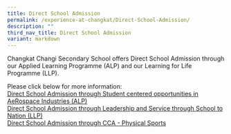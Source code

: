 ```yaml
---
title: Direct School Admission
permalink: /experience-at-changkat/Direct-School-Admission/
description: ""
third_nav_title: Direct School Admission
variant: markdown
---
```

Changkat Changi Secondary School offers Direct School Admission through our Applied Learning Programme (ALP) and our Learning for Life Programme (LLP).  
  
Please&nbsp;click below for more information:  
[Direct School Admission through Student centered opportunities in AeRospace Industries (ALP)](/experience-at-changkat/Direct-School-Admission/ALP)  
[Direct School Admission through&nbsp;Leadership and Service through School to Nation (LLP)](/experience-at-changkat/Direct-School-Admission/LLP)
<br>
[Direct School Admission through CCA - Physical Sports](https://staging-lite.d3sevm0b0gyg7j.amplifyapp.com/direct-school-admission-through-cca-physical-sports/)